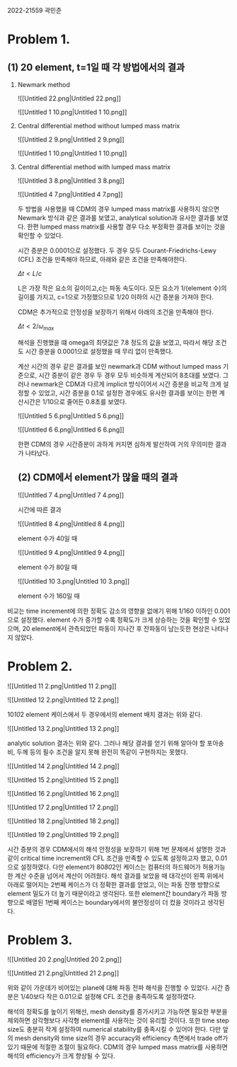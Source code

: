   

2022-21559 곽민준

# Problem 1.

  

## (1) 20 element, t=1일 때 각 방법에서의 결과

  

1. Newmark method
    
    ![[Untitled 22.png|Untitled 22.png]]
    
    ![[Untitled 1 10.png|Untitled 1 10.png]]
    
2. Central differential method without lumped mass matrix
    
    ![[Untitled 2 9.png|Untitled 2 9.png]]
    
    ![[Untitled 1 10.png|Untitled 1 10.png]]
    
3. Central differential method with lumped mass matrix
    
    ![[Untitled 3 8.png|Untitled 3 8.png]]
    
    ![[Untitled 4 7.png|Untitled 4 7.png]]
    
      
    
      
    
    두 방법을 사용했을 때 CDM의 경우 lumped mass matrix를 사용하지 않으면 Newmark 방식과 같은 결과를 보였고, analytical solution과 유사한 결과를 보였다. 한편 lumped mass matrix를 사용할 경우 다소 부정확한 결과를 보이는 것을 확인할 수 있었다.
    
      
    
    시간 증분은 0.0001으로 설정했다. 두 경우 모두 Courant-Friedrichs-Lewy (CFL) 조건을 만족해야 하므로, 아래와 같은 조건을 만족해야한다.
    
    $\Delta t <L/c$
    
    L은 가장 작은 요소의 길이이고,c는 파동 속도이다. 모든 요소가 1/(element 수)의 길이를 가지고, c=1으로 가정했으므로 1/20 이하의 시간 증분을 가져야 한다.
    
    CDM은 추가적으로 안정성을 보장하기 위해서 아래의 조건을 만족해야 한다.
    
    $\Delta t <2/\omega_{max}$
    
    해석을 진행했을 떄 omega의 최댓값은 7.8 정도의 값을 보였고, 따라서 해당 조건도 시간 증분을 0.0001으로 설정했을 때 무리 없이 만족했다.
    
      
    
    계산 시간의 경우 같은 결과를 보인 newmark과 CDM without lumped mass 기준으로, 시간 증분이 같은 경우 두 경우 모두 비슷하게 계산되어 8초대를 보였다. 그러나 newmark은 CDM과 다르게 implicit 방식이어서 시간 증분을 비교적 크게 설정할 수 있었고, 시간 증분을 0.1로 설정한 경우에도 유사한 결과를 보이는 한편 계산시간은 1/10으로 줄어든 0.8초를 보였다.
    
    ![[Untitled 5 6.png|Untitled 5 6.png]]
    
      
    
    ![[Untitled 6 6.png|Untitled 6 6.png]]
    
    한편 CDM의 경우 시간증분이 과하게 커지면 심하게 발산하여 거의 무의미한 결과가 나타났다.
    
      
    
    ## (2) CDM에서 element가 많을 때의 결과
    
    ![[Untitled 7 4.png|Untitled 7 4.png]]
    
    시간에 따른 결과
    
    ![[Untitled 8 4.png|Untitled 8 4.png]]
    
    element 수가 40일 때
    
    ![[Untitled 9 4.png|Untitled 9 4.png]]
    
    element 수가 80일 때
    
    ![[Untitled 10 3.png|Untitled 10 3.png]]
    
    element 수가 160일 때
    

비교는 time increment에 의한 정확도 감소의 영향을 없애기 위해 1/160 이하인 0.001으로 설정했다. element 수가 증가할 수록 정확도가 크게 상승하는 것을 확인할 수 있었으며, 20 element에서 관측되었던 파동이 지나간 후 잔파동이 남는듯한 현상은 나타나지 않았다.

  

  

# Problem 2.

![[Untitled 11 2.png|Untitled 11 2.png]]

![[Untitled 12 2.png|Untitled 12 2.png]]

10*10*2 element 케이스에서 두 경우에서의 element 배치 결과는 위와 같다.

  

![[Untitled 13 2.png|Untitled 13 2.png]]

analytic solution 결과는 위와 같다. 그러나 해당 결과를 얻기 위해 알아야 할 포아송비, 두께 등의 필수 조건을 알지 못해 완전히 똑같이 구현하지는 못했다.

  

  

![[Untitled 14 2.png|Untitled 14 2.png]]

![[Untitled 15 2.png|Untitled 15 2.png]]

![[Untitled 16 2.png|Untitled 16 2.png]]

![[Untitled 17 2.png|Untitled 17 2.png]]

![[Untitled 18 2.png|Untitled 18 2.png]]

![[Untitled 19 2.png|Untitled 19 2.png]]

시간 증분의 경우 CDM에서의 해석 안정성을 보장하기 위해 1번 문제에서 설명한 것과 같이 critical time increment와 CFL 조건을 만족할 수 있도록 설정하고자 했고, 0.01으로 설정하였다. 다만 element가 80*80*2인 케이스는 컴퓨터의 하드웨어가 허용가능한 계산 수준을 넘어서 계산이 어려웠다. 해석 결과를 보았을 때 대각선이 왼쪽 위에서 아래로 떨어지는 2번째 케이스가 더 정확한 결과를 얻었고, 이는 파동 진행 방향으로 element 밀도가 더 높기 때문이라고 생각된다. 또한 element간 boundary가 파동 방향으로 배열된 1번째 케이스는 boundary에서의 불안정성이 더 컸을 것이라고 생각된다.

  

# Problem 3.

![[Untitled 20 2.png|Untitled 20 2.png]]

![[Untitled 21 2.png|Untitled 21 2.png]]

위와 같이 가운데가 비어있는 plane에 대해 파동 전파 해석을 진행할 수 있었다. 시간 증분은 1/40보다 작은 0.01으로 설정해 CFL 조건을 충족하도록 설정하였다.

해석의 정확도를 높이기 위해선, mesh density를 증가시키고 가능하면 필요한 부분을 제외하면 삼각형보다 사각형 element를 사용하는 것이 유리할 것이다. 또한 time step size도 충분히 작게 설정하여 numerical stability를 충족시킬 수 있어야 한다. 다만 앞의 mesh density와 time size의 경우 accuracy와 efficiency 측면에서 trade off가 있기 때문에 적절한 조절이 필요하다. CDM의 경우 lumped mass matrix를 사용하면 해석의 efficiency가 크게 향상될 수 있다.